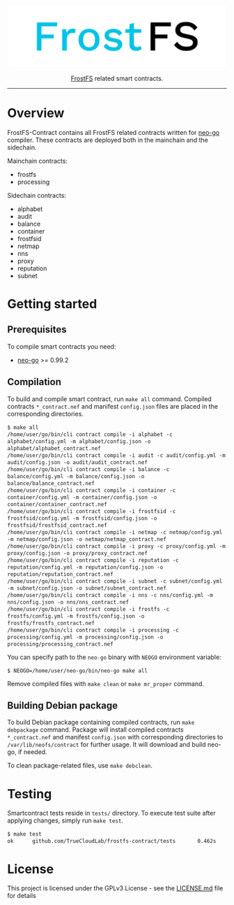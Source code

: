 <p align="center">
<img src="./.github/logo.svg" width="500px" alt="FrostFS">
</p>
<p align="center">
  <a href="https://frostfs.info">FrostFS</a> related smart contracts.
</p>

---

# Overview

FrostFS-Contract contains all FrostFS related contracts written for
[neo-go](https://github.com/nspcc-dev/neo-go) compiler. These contracts
are deployed both in the mainchain and the sidechain.

Mainchain contracts:

- frostfs
- processing

Sidechain contracts:

- alphabet
- audit
- balance
- container
- frostfsid
- netmap
- nns
- proxy
- reputation
- subnet

# Getting started 

## Prerequisites

To compile smart contracts you need:

-   [neo-go](https://github.com/nspcc-dev/neo-go) >= 0.99.2

## Compilation

To build and compile smart contract, run `make all` command. Compiled contracts
`*_contract.nef` and manifest `config.json` files are placed in the 
corresponding directories. 

```
$ make all
/home/user/go/bin/cli contract compile -i alphabet -c alphabet/config.yml -m alphabet/config.json -o alphabet/alphabet_contract.nef
/home/user/go/bin/cli contract compile -i audit -c audit/config.yml -m audit/config.json -o audit/audit_contract.nef
/home/user/go/bin/cli contract compile -i balance -c balance/config.yml -m balance/config.json -o balance/balance_contract.nef
/home/user/go/bin/cli contract compile -i container -c container/config.yml -m container/config.json -o container/container_contract.nef
/home/user/go/bin/cli contract compile -i frostfsid -c frostfsid/config.yml -m frostfsid/config.json -o frostfsid/frostfsid_contract.nef
/home/user/go/bin/cli contract compile -i netmap -c netmap/config.yml -m netmap/config.json -o netmap/netmap_contract.nef
/home/user/go/bin/cli contract compile -i proxy -c proxy/config.yml -m proxy/config.json -o proxy/proxy_contract.nef
/home/user/go/bin/cli contract compile -i reputation -c reputation/config.yml -m reputation/config.json -o reputation/reputation_contract.nef
/home/user/go/bin/cli contract compile -i subnet -c subnet/config.yml -m subnet/config.json -o subnet/subnet_contract.nef
/home/user/go/bin/cli contract compile -i nns -c nns/config.yml -m nns/config.json -o nns/nns_contract.nef
/home/user/go/bin/cli contract compile -i frostfs -c frostfs/config.yml -m frostfs/config.json -o frostfs/frostfs_contract.nef
/home/user/go/bin/cli contract compile -i processing -c processing/config.yml -m processing/config.json -o processing/processing_contract.nef
```

You can specify path to the `neo-go` binary with `NEOGO` environment variable:

```
$ NEOGO=/home/user/neo-go/bin/neo-go make all
```

Remove compiled files with `make clean` or `make mr_proper` command.

## Building Debian package

To build Debian package containing compiled contracts, run `make debpackage`
command. Package will install compiled contracts `*_contract.nef` and manifest 
`config.json` with corresponding directories to `/var/lib/neofs/contract` for 
further usage.
It will download and build neo-go, if needed.

To clean package-related files, use `make debclean`.

# Testing
Smartcontract tests reside in `tests/` directory. To execute test suite
after applying changes, simply run `make test`.
```
$ make test
ok      github.com/TrueCloudLab/frostfs-contract/tests       0.462s
```

# License

This project is licensed under the GPLv3 License - see the 
[LICENSE.md](LICENSE.md) file for details
